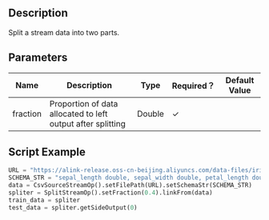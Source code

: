 ## Description
Split a stream data into two parts.

## Parameters
| Name | Description | Type | Required？ | Default Value |
| --- | --- | --- | --- | --- |
| fraction | Proportion of data allocated to left output after splitting | Double | ✓ |  |


## Script Example
```python
URL = "https://alink-release.oss-cn-beijing.aliyuncs.com/data-files/iris.csv"
SCHEMA_STR = "sepal_length double, sepal_width double, petal_length double, petal_width double, category string";
data = CsvSourceStreamOp().setFilePath(URL).setSchemaStr(SCHEMA_STR)
spliter = SplitStreamOp().setFraction(0.4).linkFrom(data)
train_data = spliter
test_data = spliter.getSideOutput(0)
```

